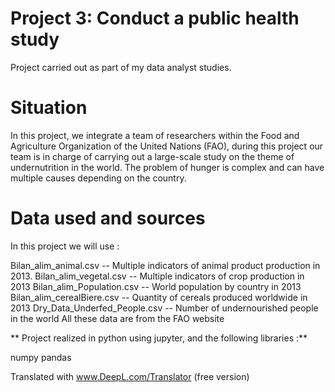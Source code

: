 # Project 3: Conduct a public health study

Project carried out as part of my data analyst studies.

# Situation
In this project, we integrate a team of researchers within the Food and Agriculture Organization of the United Nations (FAO), during this project our team is in charge of carrying out a large-scale study on the theme of undernutrition in the world. The problem of hunger is complex and can have multiple causes depending on the country.

# Data used and sources
In this project we will use :

Bilan_alim_animal.csv -- Multiple indicators of animal product production in 2013.
Bilan_alim_vegetal.csv -- Multiple indicators of crop production in 2013
Bilan_alim_Population.csv -- World population by country in 2013
Bilan_alim_cerealBiere.csv -- Quantity of cereals produced worldwide in 2013
Dry_Data_Underfed_People.csv -- Number of undernourished people in the world
All these data are from the FAO website

** Project realized in python using jupyter, and the following libraries :**

numpy
pandas

Translated with www.DeepL.com/Translator (free version)
